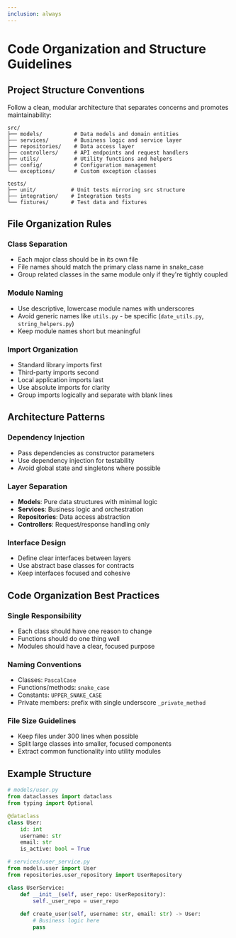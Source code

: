 ```yaml
---
inclusion: always
---
```


# Code Organization and Structure Guidelines

## Project Structure Conventions

Follow a clean, modular architecture that separates concerns and promotes maintainability:

```
src/
├── models/          # Data models and domain entities
├── services/        # Business logic and service layer
├── repositories/    # Data access layer
├── controllers/     # API endpoints and request handlers
├── utils/           # Utility functions and helpers
├── config/          # Configuration management
└── exceptions/      # Custom exception classes

tests/
├── unit/           # Unit tests mirroring src structure
├── integration/    # Integration tests
└── fixtures/       # Test data and fixtures
```

## File Organization Rules

### Class Separation
- Each major class should be in its own file
- File names should match the primary class name in snake_case
- Group related classes in the same module only if they're tightly coupled

### Module Naming
- Use descriptive, lowercase module names with underscores
- Avoid generic names like `utils.py` - be specific (`date_utils.py`, `string_helpers.py`)
- Keep module names short but meaningful

### Import Organization
- Standard library imports first
- Third-party imports second
- Local application imports last
- Use absolute imports for clarity
- Group imports logically and separate with blank lines

## Architecture Patterns

### Dependency Injection
- Pass dependencies as constructor parameters
- Use dependency injection for testability
- Avoid global state and singletons where possible

### Layer Separation
- **Models**: Pure data structures with minimal logic
- **Services**: Business logic and orchestration
- **Repositories**: Data access abstraction
- **Controllers**: Request/response handling only

### Interface Design
- Define clear interfaces between layers
- Use abstract base classes for contracts
- Keep interfaces focused and cohesive

## Code Organization Best Practices

### Single Responsibility
- Each class should have one reason to change
- Functions should do one thing well
- Modules should have a clear, focused purpose

### Naming Conventions
- Classes: `PascalCase`
- Functions/methods: `snake_case`
- Constants: `UPPER_SNAKE_CASE`
- Private members: prefix with single underscore `_private_method`

### File Size Guidelines
- Keep files under 300 lines when possible
- Split large classes into smaller, focused components
- Extract common functionality into utility modules

## Example Structure

```python
# models/user.py
from dataclasses import dataclass
from typing import Optional

@dataclass
class User:
    id: int
    username: str
    email: str
    is_active: bool = True

# services/user_service.py
from models.user import User
from repositories.user_repository import UserRepository

class UserService:
    def __init__(self, user_repo: UserRepository):
        self._user_repo = user_repo
    
    def create_user(self, username: str, email: str) -> User:
        # Business logic here
        pass
```